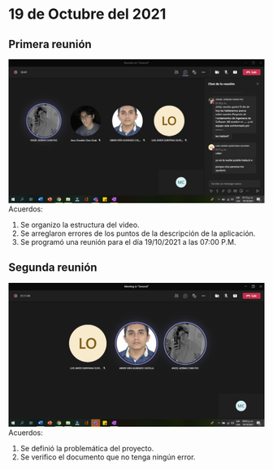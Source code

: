# 19 de Octubre del 2021
## Primera reunión 
![](https://github.com/AndyTue/LIS/blob/8a2d5a27b797f8b6d4022da13693ca1d4b4cf1c5/Bit%C3%A1cora/4.png)
Acuerdos: 

1. Se organizo la estructura del video.
2. Se arreglaron errores de los puntos de la descripción de la aplicación.
3. Se programó una reunión para el día 19/10/2021 a las 07:00 P.M.  

## Segunda reunión
![](https://github.com/AndyTue/LIS/blob/8a2d5a27b797f8b6d4022da13693ca1d4b4cf1c5/Bit%C3%A1cora/5.png)
Acuerdos: 
1. Se definió la problemática del proyecto.
2. Se verifico el documento que no tenga ningún error.
